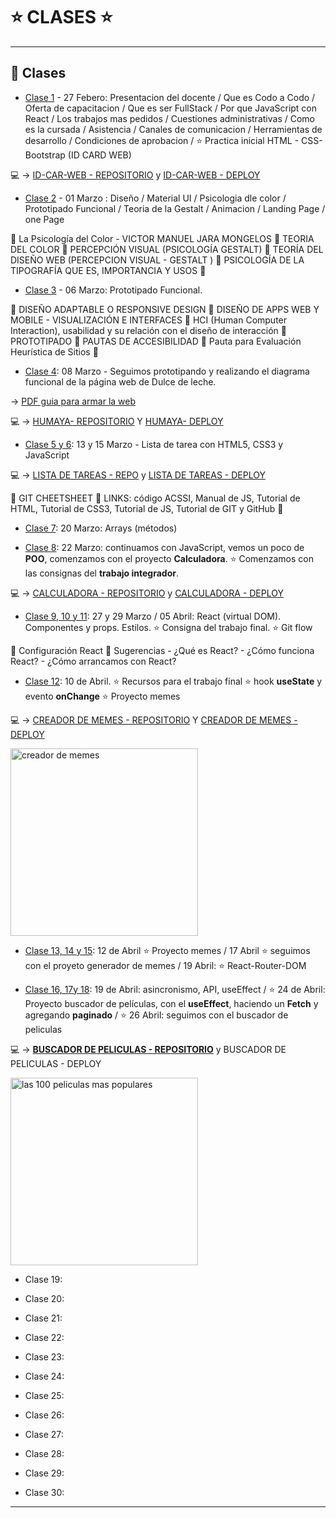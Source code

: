 # :star: CLASES :star:

---

## :book: Clases

- [Clase 1](https://github.com/eugenia1984/react-varios-cursos/blob/main/09_cac_react/clases/clase01.md) - 27 Febero: Presentacion del docente / Que es Codo a Codo / Oferta de capacitacion / Que es ser FullStack / Por que JavaScript con React / Los trabajos mas pedidos / Cuestiones administrativas / Como es la cursada / Asistencia / Canales de comunicacion / Herramientas de desarrollo / Condiciones de aprobacion / :star: Practica inicial HTML - CSS- Bootstrap (ID CARD WEB)

:computer: -> [ID-CAR-WEB - REPOSITORIO](https://github.com/eugenia1984/id-car-web) y [ID-CAR-WEB - DEPLOY](https://eugenia1984.github.io/id-car-web/)

- [Clase 2](https://github.com/eugenia1984/react-varios-cursos/blob/main/09_cac_react/clases/clase02.md) - 01 Marzo : Diseño / Material UI / Psicologia dle color / Prototipado Funcional / Teoria de la Gestalt / Animacion / Landing Page / one Page 

:book: La Psicología del Color - VICTOR MANUEL JARA MONGELOS :stars: TEORIA DEL COLOR :stars: PERCEPCIÓN VISUAL (PSICOLOGÍA GESTALT) :stars: TEORÍA DEL DISEÑO WEB (PERCEPCION VISUAL - GESTALT ) :stars: PSICOLOGÍA DE LA TIPOGRAFÍA QUE ES, IMPORTANCIA Y USOS :stars: 

- [Clase 3](https://github.com/eugenia1984/react-varios-cursos/blob/main/09_cac_react/clases/clase03.md) - 06 Marzo: Prototipado Funcional.

:book: DISEÑO ADAPTABLE O RESPONSIVE DESIGN :stars:   DISEÑO DE APPS WEB Y MOBILE - VISUALIZACIÓN E INTERFACES :stars:  HCI (Human Computer Interaction), usabilidad y su relación con el diseño de interacción :stars: PROTOTIPADO :stars: PAUTAS DE ACCESIBILIDAD :stars: Pauta para Evaluación Heurística de Sitios :stars:

 - [Clase 4](https://github.com/eugenia1984/react-varios-cursos/blob/main/09_cac_react/clases/clase04.md): 08 Marzo - Seguimos prototipando y realizando el diagrama funcional de la página web de Dulce de leche.
 
 -> [PDF guia para armar la web](https://github.com/eugenia1984/react-varios-cursos/blob/main/09_cac_react/clases/humaya.pdf)
 
:computer: -> [HUMAYA-  REPOSITORIO](https://github.com/eugenia1984/humaya) Y [HUMAYA-  DEPLOY](https://eugenia1984.github.io/humaya) 
 
- [Clase 5 y 6](https://github.com/eugenia1984/react-varios-cursos/blob/main/09_cac_react/clases/clase05.md): 13 y 15 Marzo - Lista de tarea con HTML5, CSS3 y JavaScript

:computer: -> [LISTA DE TAREAS - REPO](https://github.com/eugenia1984/listaDeTareas) y [LISTA DE TAREAS - DEPLOY](https://eugenia1984.github.io/listaDeTareas/)

:book: GIT CHEETSHEET :stars: LINKS: código ACSSI, Manual de JS, Tutorial de HTML, Tutorial de CSS3, Tutorial de JS, Tutorial de GIT y GitHub :stars:

- [Clase 7](https://github.com/eugenia1984/react-varios-cursos/blob/main/09_cac_react/clases/clase07.md): 20 Marzo: Arrays (métodos)

- [Clase 8](https://github.com/eugenia1984/react-varios-cursos/blob/main/09_cac_react/clases/clase08.md): 22 Marzo: continuamos con JavaScript, vemos un poco de **POO**, comenzamos con el proyecto **Calculadora**. :star: Comenzamos con las consignas del **trabajo integrador**.

:computer: -> [CALCULADORA - REPOSITORIO](https://github.com/eugenia1984/Calculadora) y [CALCULADORA - DEPLOY](https://eugenia1984.github.io/Calculadora/)

- [Clase 9, 10 y 11](https://github.com/eugenia1984/react-varios-cursos/blob/main/09_cac_react/clases/clase09.md): 27 y 29 Marzo / 05 Abril: React (virtual DOM). Componentes y props. Estilos. :star: Consigna del trabajo final. :star: Git flow

:book: Configuración React :stars: Sugerencias - ¿Qué es React? - ¿Cómo funciona React? - ¿Cómo arrancamos con React? 

- [Clase 12](https://github.com/eugenia1984/react-varios-cursos/blob/main/09_cac_react/clases/clase12.md): 10 de Abril. :star: Recursos para el trabajo final :star: hook **useState** y evento **onChange** :star: Proyecto memes

:computer: -> [CREADOR DE MEMES - REPOSITORIO](https://github.com/eugenia1984/MemeCreator) Y [CREADOR DE MEMES - DEPLOY](https://meme-creator-cac.netlify.app/)

<img src="https://user-images.githubusercontent.com/72580574/235460590-909cac75-a97b-4733-a9f6-bb0748c6c33e.png" alt="creador de memes" width=300 >

- [Clase 13, 14 y 15](https://github.com/eugenia1984/react-varios-cursos/blob/main/09_cac_react/clases/clase13.md): 12 de Abril :star: Proyecto memes  / 17 Abril :star: seguimos con el proyeto generador de memes / 19 Abril: :star: React-Router-DOM

- [Clase 16, 17y 18](https://github.com/eugenia1984/react-varios-cursos/blob/main/09_cac_react/clases/clase16.md): 19 de Abril: asincronismo, API, useEffect / :star: 24 de Abril: Proyecto buscador de películas, con el **useEffect**, haciendo un **Fetch** y agregando **paginado**  / :star: 26 Abril: seguimos con el buscador de peliculas

:computer: -> [**BUSCADOR DE PELICULAS - REPOSITORIO**](https://github.com/eugenia1984/paginacion-peliculas) y BUSCADOR DE PELICULAS - DEPLOY 

<img src="https://user-images.githubusercontent.com/72580574/235460701-a012a485-0bd6-4ce2-befa-39868d93d100.png" alt="las 100 peliculas mas populares" width=300 >

- Clase 19:

- Clase 20:

- Clase 21:

- Clase 22:

- Clase 23:

- Clase 24:

- Clase 25:

- Clase 26:

- Clase 27:

- Clase 28:

- Clase 29:

- Clase 30:
 
---
